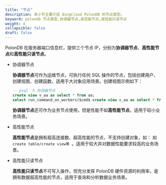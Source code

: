 ```yaml
---
title: "节点"
description: 本小节主要介绍 QingCloud PolonDB 的节点类型。 
keyword: polondb 节点类型,协调器节点,高性能节点,高性能只读节点
weight: 4
collapsible: false
draft: false
---
```


PolonDB 在服务器端口信息栏，提供三个节点 IP，分别为**协调器节点**、**高性能节点**和**高性能只读节点**。


- 协调器节点

   **协调器节点**可作为运维节点，可执行任何 SQL 操作的节点，包括创建用户、创建视图、创建函数，适用于大对象应用场景。创建视图示例如下：

   ```sql
   -- psql -h 协调器节点
   create view v_aa as select * from aa;
   select run_command_on_workers($cmd$ create view v_aa as select * from aa $cmd$);
   ```

    **协调器节点**还可作为业务节点使用，但是性能不如**高性能节点**，适用于较小业务场景。

- 高性能节点

   **高性能节点**是拥有超高连接数、超高性能的节点，不支持创建对象，如： 如 `create table/create view等 `。适用于较大并对数据性能要求较高的业务场景。

- 高性能只读节点

   **高性能只读节点**不可写入操作，但充分发挥 PolonDB 硬件资源的利用率，是拥有数据超高性能的节点，适用于查询和分析数据业务场景。

